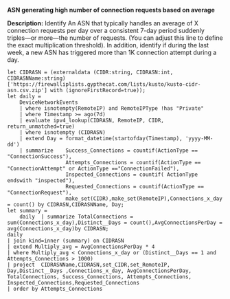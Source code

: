**ASN generating high number of connection requests based on average**

**Description:** Identify An ASN that typically handles an average of X connection requests per day over a consistent 7-day period suddenly triples—or more—the number of requests. (You can adjust this line to define the exact multiplication threshold). In addition, identify if during the last week, a new ASN has triggered more than 1K connection attempt during a day.
```
let CIDRASN = (externaldata (CIDR:string, CIDRASN:int, CIDRASNName:string) ['https://firewalliplists.gypthecat.com/lists/kusto/kusto-cidr-asn.csv.zip'] with (ignoreFirstRecord=true));
let daily =
    DeviceNetworkEvents
    | where isnotempty(RemoteIP) and RemoteIPType !has "Private"
    | where Timestamp >= ago(7d)
    | evaluate ipv4_lookup(CIDRASN, RemoteIP, CIDR, return_unmatched=true)
    | where isnotempty (CIDRASN)
    | extend Day = format_datetime(startofday(Timestamp), 'yyyy-MM-dd')
    | summarize    Success_Connections = countif(ActionType == "ConnectionSuccess"),
                   Attempts_Connections = countif(ActionType == "ConnectionAttempt" or ActionType =="ConnectionFailed"),
                   Inspected_Connections = countif( ActionType endswith "inspected"),
                   Requested_Connections = countif(ActionType == "ConnectionRequest"),
                   make_set(CIDR),make_set(RemoteIP),Connections_x_day = count() by CIDRASN,CIDRASNName, Day;
let summary =
    daily  | summarize TotalConnections = sum(Connections_x_day),Distinct__Days = count(),AvgConnectionsPerDay = avg(Connections_x_day)by CIDRASN;
daily
| join kind=inner (summary) on CIDRASN
| extend Multiply_avg = AvgConnectionsPerDay * 4
| where Multiply_avg < Connections_x_day or (Distinct__Days == 1 and Attempts_Connections > 1000)
| project  CIDRASNName,CIDRASN,set_CIDR,set_RemoteIP, Day,Distinct__Days ,Connections_x_day, AvgConnectionsPerDay, TotalConnections, Success_Connections, Attempts_Connections, Inspected_Connections,Requested_Connections
| order by Attempts_Connections
```
